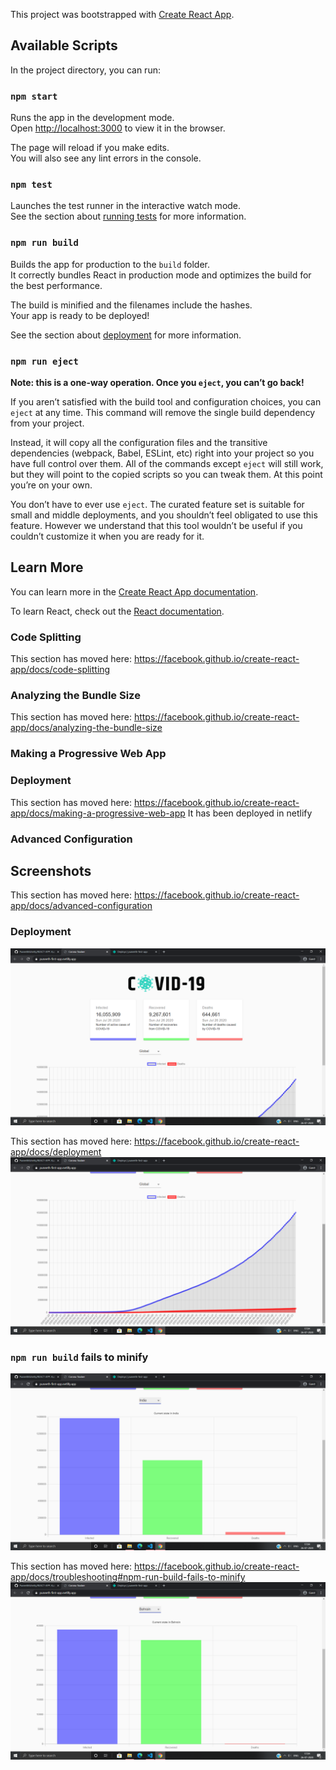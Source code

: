 This project was bootstrapped with [Create React App](https://github.com/facebook/create-react-app).

## Available Scripts

In the project directory, you can run:
### `npm start`
Runs the app in the development mode.<br />
Open [http://localhost:3000](http://localhost:3000) to view it in the browser.

The page will reload if you make edits.<br />
You will also see any lint errors in the console.

### `npm test`

Launches the test runner in the interactive watch mode.<br />
See the section about [running tests](https://facebook.github.io/create-react-app/docs/running-tests) for more information.

### `npm run build`

Builds the app for production to the `build` folder.<br />
It correctly bundles React in production mode and optimizes the build for the best performance.

The build is minified and the filenames include the hashes.<br />
Your app is ready to be deployed!

See the section about [deployment](https://facebook.github.io/create-react-app/docs/deployment) for more information.

### `npm run eject`

**Note: this is a one-way operation. Once you `eject`, you can’t go back!**

If you aren’t satisfied with the build tool and configuration choices, you can `eject` at any time. This command will remove the single build dependency from your project.

Instead, it will copy all the configuration files and the transitive dependencies (webpack, Babel, ESLint, etc) right into your project so you have full control over them. All of the commands except `eject` will still work, but they will point to the copied scripts so you can tweak them. At this point you’re on your own.

You don’t have to ever use `eject`. The curated feature set is suitable for small and middle deployments, and you shouldn’t feel obligated to use this feature. However we understand that this tool wouldn’t be useful if you couldn’t customize it when you are ready for it.

## Learn More

You can learn more in the [Create React App documentation](https://facebook.github.io/create-react-app/docs/getting-started).

To learn React, check out the [React documentation](https://reactjs.org/).

### Code Splitting

This section has moved here: https://facebook.github.io/create-react-app/docs/code-splitting

### Analyzing the Bundle Size

This section has moved here: https://facebook.github.io/create-react-app/docs/analyzing-the-bundle-size

### Making a Progressive Web App
### Deployment

This section has moved here: https://facebook.github.io/create-react-app/docs/making-a-progressive-web-app
It has been deployed in netlify

### Advanced Configuration
## Screenshots

This section has moved here: https://facebook.github.io/create-react-app/docs/advanced-configuration

### Deployment
![Image unavialable](https://github.com/PuneethKshetty/REACT-APP/blob/master/Screenshots/Screenshot%20(129).png)

This section has moved here: https://facebook.github.io/create-react-app/docs/deployment
![Image unavialable](https://github.com/PuneethKshetty/REACT-APP/blob/master/Screenshots/Screenshot%20(130).png)

### `npm run build` fails to minify
![Image unavialable](https://github.com/PuneethKshetty/REACT-APP/blob/master/Screenshots/Screenshot%20(132).png)

This section has moved here: https://facebook.github.io/create-react-app/docs/troubleshooting#npm-run-build-fails-to-minify
![Image unavialable](https://github.com/PuneethKshetty/REACT-APP/blob/master/Screenshots/Screenshot%20(131).png)
